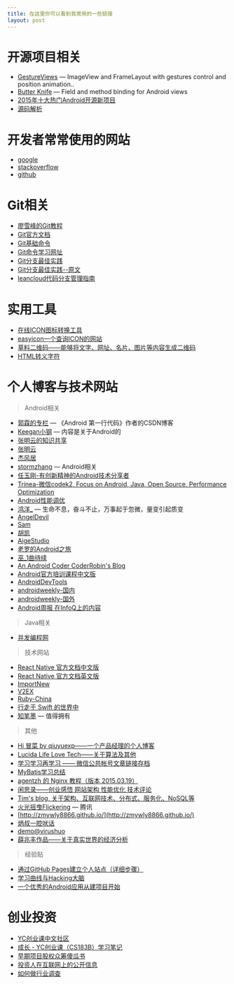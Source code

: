 ```yaml
---
title: 在这里你可以看到我常用的一些链接
layout: post
---
```


# 开源项目相关
- [GestureViews](https://github.com/alexvasilkov/GestureViews) — ImageView and FrameLayout with gestures control and position animation..
- [Butter Knife](http://jakewharton.github.io/butterknife/) — Field and method binding for Android views
- [2015年十大热门Android开源新项目](http://www.jianshu.com/p/aa7238cd8daf#)
- [源码解析](http://a.codekk.com/)

# 开发者常常使用的网站
- [google](https://www.google.com)
- [stackoverflow](http://stackoverflow.com/)
- [github](https://github.com/)

# Git相关
- [廖雪峰的Git教程](http://www.liaoxuefeng.com/wiki/0013739516305929606dd18361248578c67b8067c8c017b000)
- [Git官方文档](http://git-scm.com/docs)
- [Git基础命令](http://gitref.org/basic/)
- [Git命令学习网址](http://pcottle.github.io/learnGitBranching/)
- [Git分支最佳实践](http://segmentfault.com/a/1190000000434973#articleHeader0)
- [Git分支最佳实践--原文](http://nvie.com/posts/a-successful-git-branching-model/)
- [leancloud代码分支管理指南](https://open.leancloud.cn/git-branch-guide.html)

# 实用工具
- [在线ICON图标转换工具](http://damotou.com/index.php)
- [easyicon一个查询ICON的网站](http://www.easyicon.net/)
- [草料二维码——能够将文字、网址、名片、图片等内容生成二维码](http://cli.im)
- [HTML转义字符](http://tool.oschina.net/commons?type=2)

# 个人博客与技术网站

> Android相关

- [郭霖的专栏](http://blog.csdn.net/guolin_blog?viewmode=contents) — 《Android 第一行代码》作者的CSDN博客
- [Keegan小钢](http://keeganlee.me/) — 内容是关于Android的
- [张明云的知识共享](http://zhuanlan.zhihu.com/zmywly8866)
- [张明云](http://zmywly8866.github.io/)
- [杰风居](http://www.jayfeng.com/ref/)
- [stormzhang](http://stormzhang.com/) — Android相关
- [任玉刚-有创新精神的Android技术分享者](http://blog.csdn.net/singwhatiwanna)
- [Trinea-微信codek2, Focus on Android, Java, Open Source, Performance Optimization](http://www.trinea.cn/)
- [Android性能调优](http://www.trinea.cn/android/android-performance-demo/)
- [鸿洋_](http://blog.csdn.net/lmj623565791/article/list/1) — 生命不息，奋斗不止，万事起于忽微，量变引起质变
- [AngelDevil](http://angeldevil.me/)
- [Sam](http://blog.isming.me/)
- [胡凯](http://hukai.me/)
- [AigeStudio](http://blog.csdn.net/aigestudio)
- [老罗的Android之旅](http://blog.csdn.net/luoshengyang)
- [巫_1曲待续](http://blog.csdn.net/wwj_748)
- [An Android Coder CoderRobin's Blog](http://coderrobin.com/)
- [Android官方培训课程中文版](http://hukai.me/android-training-course-in-chinese/index.html)
- [AndroidDevTools](http://www.androiddevtools.cn/index.html)
- [androidweekly-国内](http://www.androidweekly.cn/)
- [androidweekly-国外](http://androidweekly.net/)
- [Android周报  在InfoQ上的内容](http://www.infoq.com/cn/android-weekly/)

> Java相关

- [并发编程网](http://ifeve.com/)

> 技术网站

- [React Native 官方文档中文版](http://wiki.jikexueyuan.com/project/react-native/)
- [React Native 官方文档英文版](http://facebook.github.io/react-native/docs/getting-started.html)
- [ImportNew](http://www.importnew.com/)
- [V2EX](http://www.v2ex.com/)
- [Ruby-China](https://ruby-china.org/)
- [行走于 Swift 的世界中](http://onevcat.com/2014/06/walk-in-swift/)
- [知笔墨](http://zhibimo.com/) — 值得拥有

> 其他

- [Hi 冒菜 by qiuyuexp——一个产品经理的个人博客](http://qiuyuexp.com/)
- [Lucida Life Love Tech——关于算法及其他](http://zh.lucida.me/)
- [学习学习再学习 —— 微信公共帐号文章链接存档](http://zhibimo.com/books/xiaolai/xiaolai-weixin-article-history)
- [MyBatis学习总结](http://www.cnblogs.com/xdp-gacl/tag/MyBatis%E5%AD%A6%E4%B9%A0%E6%80%BB%E7%BB%93/)
- [agentzh 的 Nginx 教程（版本 2015.03.19）](http://openresty.org/download/agentzh-nginx-tutorials-zhcn.html)
- [闲思录——创业感悟 网站架构 性能优化 技术评论](http://dbanotes.net/)
- [Tim's blog, 关于架构、互联网技术、分布式、服务化、NoSQL等](http://timyang.net/)
- [火光摇曳Flickering](http://www.flickering.cn/) — 腾讯
- [http://zmywly8866.github.io/](http://zmywly8866.github.io/)
- [炳叔一腔吠话](http://blog.donews.com/bingshu/)
- [demo@virushuo](http://blog.devep.net/virushuo/)
- [薛兆丰作品——关于真实世界的经济分析](http://xuezhaofeng.com/blog/)

> 经验贴

- [通过GitHub Pages建立个人站点（详细步骤）](http://www.cnblogs.com/purediy/archive/2013/03/07/2948892.html)
- [学习曲线与Hacking大脑](http://www.haokoo.com/job/3683203.html)
- [一个优秀的Android应用从建项目开始](http://www.jianshu.com/p/d9e4ddd1c530)

# 创业投资
- [YC创业课中文社区](http://www.startupclass.club/)
- [成长 - YC创业课（CS183B）学习笔记](http://zhibimo.com/books/xiaolai/growth)
- [早期项目股权众筹傻瓜书](http://zhibimo.com/read/xiaolai/crowd-equity-funding/index.html)
- [投资人在互联网上的公开信息](http://startupboard.sudoboot.com/contacts?page=5)
- [如何做行业调查](http://help.angelcrunch.com/college_04)
